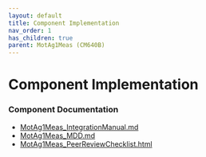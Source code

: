 ```yaml
---
layout: default
title: Component Implementation
nav_order: 1
has_children: true
parent: MotAg1Meas (CM640B)
---
```

# Component Implementation
### Component Documentation

- [MotAg1Meas_IntegrationManual.md](doc/MotAg1Meas_IntegrationManual.md)
- [MotAg1Meas_MDD.md](doc/MotAg1Meas_MDD.md)
- [MotAg1Meas_PeerReviewChecklist.html](doc/MotAg1Meas_PeerReviewChecklist.html)

